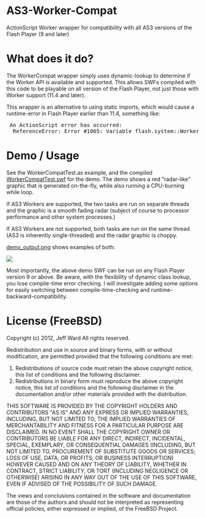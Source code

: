 AS3-Worker-Compat
=================

ActionScript Worker wrapper for compatibility with all AS3 versions of the
Flash Player (9 and later)

What does it do?
=================

The WorkerCompat wrapper simply uses dynamic-lookup to determine if the Worker
API is available and supported.  This allows SWFs compiled with this code to be
playable on all version of the Flash Player, not just those with Worker support
(11.4 and later).

This wrapper is an alternative to using static imports, which would cause a
runtime-error in Flash Player earlier than 11.4, something like:

<pre>
 An ActionScript error has occurred:
  ReferenceError: Error #1065: Variable flash.system::Worker is not defined.
</pre>

Demo / Usage
=================

See the WorkerCompatTest.as example, and the compiled <a href="http://lilcodemonkey.com/github/AS3-Worker-Compat/WorkerCompatTest.swf">WorkerCompatTest.swf</a> for
the demo.  The demo shows a red "radar-like" graphic that is generated
on-the-fly, while also running a CPU-burning while loop.

If AS3 Workers are supported, the two tasks are run on separate threads
and the graphic is a smooth fading radar (subject of course to processor
performance and other system processes.)

If AS3 Workers are not supported, both tasks are run on the same thread
(AS3 is inherently single-threaded) and the radar graphic is choppy.

<a href="http://github.com/jcward/AS3-Worker-Compat/blob/master/demo_output.png">demo_output.png</a> shows examples of both:

<img src="http://lilcodemonkey.com/github/AS3-Worker-Compat/demo_output.png"/>

Most importantly, the above demo SWF can be run on any Flash Player
version 9 or above.  Be aware, with the flexibility of dynamic class
lookup, you lose compile-time error checking.  I will investigate adding
some options for easily switching between compile-time-checking and
runtime-backward-compatibility.

License (FreeBSD)
=================

Copyright (c) 2012, Jeff Ward
All rights reserved.

Redistribution and use in source and binary forms, with or without
modification, are permitted provided that the following conditions are met: 

1. Redistributions of source code must retain the above copyright notice, this
   list of conditions and the following disclaimer. 
2. Redistributions in binary form must reproduce the above copyright notice,
   this list of conditions and the following disclaimer in the documentation
   and/or other materials provided with the distribution. 

THIS SOFTWARE IS PROVIDED BY THE COPYRIGHT HOLDERS AND CONTRIBUTORS "AS IS" AND
ANY EXPRESS OR IMPLIED WARRANTIES, INCLUDING, BUT NOT LIMITED TO, THE IMPLIED
WARRANTIES OF MERCHANTABILITY AND FITNESS FOR A PARTICULAR PURPOSE ARE
DISCLAIMED. IN NO EVENT SHALL THE COPYRIGHT OWNER OR CONTRIBUTORS BE LIABLE FOR
ANY DIRECT, INDIRECT, INCIDENTAL, SPECIAL, EXEMPLARY, OR CONSEQUENTIAL DAMAGES
(INCLUDING, BUT NOT LIMITED TO, PROCUREMENT OF SUBSTITUTE GOODS OR SERVICES;
LOSS OF USE, DATA, OR PROFITS; OR BUSINESS INTERRUPTION) HOWEVER CAUSED AND
ON ANY THEORY OF LIABILITY, WHETHER IN CONTRACT, STRICT LIABILITY, OR TORT
(INCLUDING NEGLIGENCE OR OTHERWISE) ARISING IN ANY WAY OUT OF THE USE OF THIS
SOFTWARE, EVEN IF ADVISED OF THE POSSIBILITY OF SUCH DAMAGE.

The views and conclusions contained in the software and documentation are those
of the authors and should not be interpreted as representing official policies, 
either expressed or implied, of the FreeBSD Project.
